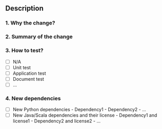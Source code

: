 ## Description

<!-- For small changes (<=3 files and <=50 lines of codes in the source folder), -->
<!-- you may skip Sections 1-3 and just provide a simple description here -->

### 1. Why the change?

<!-- Provide the related github issue link if available -->

### 2. Summary of the change

<!-- Provide the design for both API changes and the implementation; -->
<!-- alternatively, provide a link to the github issue link for the design -->

### 3. How to test?
- [ ] N/A
- [ ] Unit test
- [ ] Application test
- [ ] Document test
- [ ] ...

### 4. New dependencies

<!-- If no new dependency is introduced, remove this section -->

- [ ] New Python dependencies
       - Dependency1 
       - Dependency2
       - ...
- [ ] New Java/Scala dependencies and their license
       - Dependency1 and license1
       - Dependency2 and license2
       - ...

